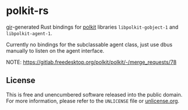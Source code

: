 # polkit-rs

[gir](https://github.com/gtk-rs/gir)-generated Rust bindings for [polkit](https://www.freedesktop.org/software/polkit/docs/latest/)
libraries `libpolkit-gobject-1` and `libpolkit-agent-1`.

Currently no bindings for the subclassable agent class, just use dbus manually to listen on the agent interface.

NOTE: https://gitlab.freedesktop.org/polkit/polkit/-/merge_requests/78

## License

This is free and unencumbered software released into the public domain.  
For more information, please refer to the `UNLICENSE` file or [unlicense.org](https://unlicense.org).
